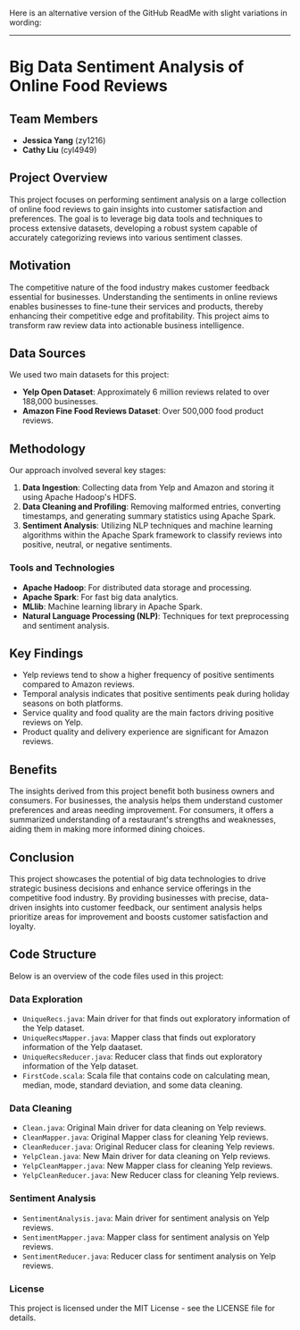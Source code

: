 Here is an alternative version of the GitHub ReadMe with slight variations in wording:

---

# Big Data Sentiment Analysis of Online Food Reviews

## Team Members
- **Jessica Yang** (zy1216)
- **Cathy Liu** (cyl4949)

## Project Overview

This project focuses on performing sentiment analysis on a large collection of online food reviews to gain insights into customer satisfaction and preferences. The goal is to leverage big data tools and techniques to process extensive datasets, developing a robust system capable of accurately categorizing reviews into various sentiment classes.

## Motivation

The competitive nature of the food industry makes customer feedback essential for businesses. Understanding the sentiments in online reviews enables businesses to fine-tune their services and products, thereby enhancing their competitive edge and profitability. This project aims to transform raw review data into actionable business intelligence.

## Data Sources

We used two main datasets for this project:
- **Yelp Open Dataset**: Approximately 6 million reviews related to over 188,000 businesses.
- **Amazon Fine Food Reviews Dataset**: Over 500,000 food product reviews.

## Methodology

Our approach involved several key stages:

1. **Data Ingestion**: Collecting data from Yelp and Amazon and storing it using Apache Hadoop's HDFS.
2. **Data Cleaning and Profiling**: Removing malformed entries, converting timestamps, and generating summary statistics using Apache Spark.
3. **Sentiment Analysis**: Utilizing NLP techniques and machine learning algorithms within the Apache Spark framework to classify reviews into positive, neutral, or negative sentiments.

### Tools and Technologies
- **Apache Hadoop**: For distributed data storage and processing.
- **Apache Spark**: For fast big data analytics.
- **MLlib**: Machine learning library in Apache Spark.
- **Natural Language Processing (NLP)**: Techniques for text preprocessing and sentiment analysis.

## Key Findings

- Yelp reviews tend to show a higher frequency of positive sentiments compared to Amazon reviews.
- Temporal analysis indicates that positive sentiments peak during holiday seasons on both platforms.
- Service quality and food quality are the main factors driving positive reviews on Yelp.
- Product quality and delivery experience are significant for Amazon reviews.

## Benefits

The insights derived from this project benefit both business owners and consumers. For businesses, the analysis helps them understand customer preferences and areas needing improvement. For consumers, it offers a summarized understanding of a restaurant's strengths and weaknesses, aiding them in making more informed dining choices.

## Conclusion

This project showcases the potential of big data technologies to drive strategic business decisions and enhance service offerings in the competitive food industry. By providing businesses with precise, data-driven insights into customer feedback, our sentiment analysis helps prioritize areas for improvement and boosts customer satisfaction and loyalty.

## Code Structure

Below is an overview of the code files used in this project:

### Data Exploration
- `UniqueRecs.java`: Main driver for that finds out exploratory information of the Yelp dataset. 
- `UniqueRecsMapper.java`: Mapper class that finds out exploratory information of the Yelp daataset. 
- `UniqueRecsReducer.java`: Reducer class that finds out exploratory information of the Yelp dataset. 
- `FirstCode.scala`: Scala file that contains code on calculating mean, median, mode, standard deviation, and some data cleaning. 

### Data Cleaning

- `Clean.java`: Original Main driver for data cleaning on Yelp reviews.
- `CleanMapper.java`: Original Mapper class for cleaning Yelp reviews.
- `CleanReducer.java`: Original Reducer class for cleaning Yelp reviews.
- `YelpClean.java`: New Main driver for data cleaning on Yelp reviews.
- `YelpCleanMapper.java`: New Mapper class for cleaning Yelp reviews.
- `YelpCleanReducer.java`: New Reducer class for cleaning Yelp reviews.

### Sentiment Analysis

- `SentimentAnalysis.java`: Main driver for sentiment analysis on Yelp reviews.
- `SentimentMapper.java`: Mapper class for sentiment analysis on Yelp reviews.
- `SentimentReducer.java`: Reducer class for sentiment analysis on Yelp reviews.
### License

This project is licensed under the MIT License - see the LICENSE file for details.

